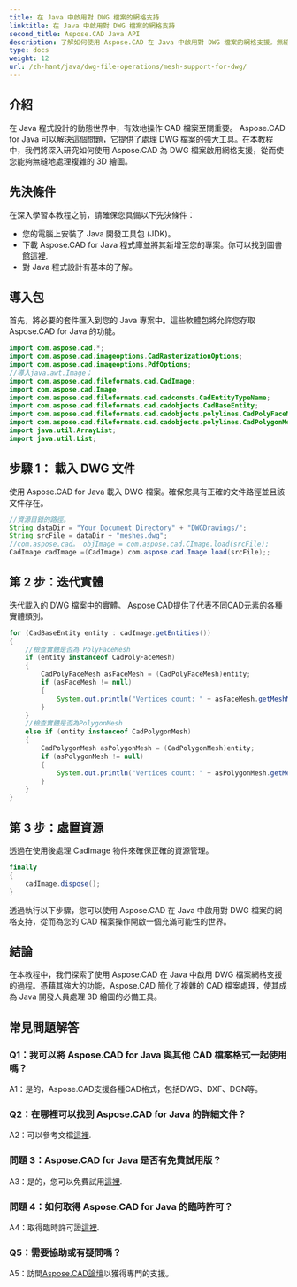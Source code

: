 ```yaml
---
title: 在 Java 中啟用對 DWG 檔案的網格支持
linktitle: 在 Java 中啟用對 DWG 檔案的網格支持
second_title: Aspose.CAD Java API
description: 了解如何使用 Aspose.CAD 在 Java 中啟用對 DWG 檔案的網格支援。無縫 3D 繪圖操作的逐步指南。 #Java程式設計#CADFiles
type: docs
weight: 12
url: /zh-hant/java/dwg-file-operations/mesh-support-for-dwg/
---
```

## 介紹

在 Java 程式設計的動態世界中，有效地操作 CAD 檔案至關重要。 Aspose.CAD for Java 可以解決這個問題，它提供了處理 DWG 檔案的強大工具。在本教程中，我們將深入研究如何使用 Aspose.CAD 為 DWG 檔案啟用網格支援，從而使您能夠無縫地處理複雜的 3D 繪圖。

## 先決條件

在深入學習本教程之前，請確保您具備以下先決條件：
- 您的電腦上安裝了 Java 開發工具包 (JDK)。
- 下載 Aspose.CAD for Java 程式庫並將其新增至您的專案。你可以找到圖書館[這裡](https://releases.aspose.com/cad/java/).
- 對 Java 程式設計有基本的了解。

## 導入包

首先，將必要的套件匯入到您的 Java 專案中。這些軟體包將允許您存取 Aspose.CAD for Java 的功能。

```java
import com.aspose.cad.*;
import com.aspose.cad.imageoptions.CadRasterizationOptions;
import com.aspose.cad.imageoptions.PdfOptions;
//導入java.awt.Image；
import com.aspose.cad.fileformats.cad.CadImage;
import com.aspose.cad.Image;
import com.aspose.cad.fileformats.cad.cadconsts.CadEntityTypeName;
import com.aspose.cad.fileformats.cad.cadobjects.CadBaseEntity;
import com.aspose.cad.fileformats.cad.cadobjects.polylines.CadPolyFaceMesh;
import com.aspose.cad.fileformats.cad.cadobjects.polylines.CadPolygonMesh;
import java.util.ArrayList;
import java.util.List;

```

## 步驟 1： 載入 DWG 文件

使用 Aspose.CAD for Java 載入 DWG 檔案。確保您具有正確的文件路徑並且該文件存在。

```java
//資源目錄的路徑。
String dataDir = "Your Document Directory" + "DWGDrawings/";
String srcFile = dataDir + "meshes.dwg";
//com.aspose.cad。 objImage = com.aspose.cad.CImage.load(srcFile);
CadImage cadImage =(CadImage) com.aspose.cad.Image.load(srcFile);;
```

## 第 2 步：迭代實體

迭代載入的 DWG 檔案中的實體。 Aspose.CAD提供了代表不同CAD元素的各種實體類別。

```java
for (CadBaseEntity entity : cadImage.getEntities())
{
    //檢查實體是否為 PolyFaceMesh
    if (entity instanceof CadPolyFaceMesh)
    {
        CadPolyFaceMesh asFaceMesh = (CadPolyFaceMesh)entity;
        if (asFaceMesh != null)
        {
            System.out.println("Vertices count: " + asFaceMesh.getMeshMVertexCount());
        }
    }
    //檢查實體是否為PolygonMesh
    else if (entity instanceof CadPolygonMesh)
    {
        CadPolygonMesh asPolygonMesh = (CadPolygonMesh)entity;
        if (asPolygonMesh != null)
        {
            System.out.println("Vertices count: " + asPolygonMesh.getMeshMVertexCount());
        }
    }
}
```

## 第 3 步：處置資源

透過在使用後處理 CadImage 物件來確保正確的資源管理。

```java
finally
{
    cadImage.dispose();
}
```

透過執行以下步驟，您可以使用 Aspose.CAD 在 Java 中啟用對 DWG 檔案的網格支持，從而為您的 CAD 檔案操作開啟一個充滿可能性的世界。

## 結論

在本教程中，我們探索了使用 Aspose.CAD 在 Java 中啟用 DWG 檔案網格支援的過程。憑藉其強大的功能，Aspose.CAD 簡化了複雜的 CAD 檔案處理，使其成為 Java 開發人員處理 3D 繪圖的必備工具。

## 常見問題解答

### Q1：我可以將 Aspose.CAD for Java 與其他 CAD 檔案格式一起使用嗎？

A1：是的，Aspose.CAD支援各種CAD格式，包括DWG、DXF、DGN等。

### Q2：在哪裡可以找到 Aspose.CAD for Java 的詳細文件？

 A2：可以參考文檔[這裡](https://reference.aspose.com/cad/java/).

### 問題 3：Aspose.CAD for Java 是否有免費試用版？

A3：是的，您可以免費試用[這裡](https://releases.aspose.com/).

### 問題 4：如何取得 Aspose.CAD for Java 的臨時許可？

 A4：取得臨時許可證[這裡](https://purchase.aspose.com/temporary-license/).

### Q5：需要協助或有疑問嗎？

A5：訪問[Aspose.CAD論壇](https://forum.aspose.com/c/cad/19)以獲得專門的支援。